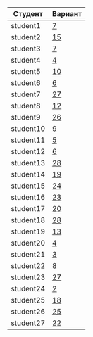 | **Студент** | **Вариант**|
|-------------|------------|
| student1 | [7](./tasks/7) |
| student2 | [15](./tasks/15) |
| student3 | [7](./tasks/7) |
| student4 | [4](./tasks/4) |
| student5 | [10](./tasks/10) |
| student6 | [6](./tasks/6) |
| student7 | [27](./tasks/27) |
| student8 | [12](./tasks/12) |
| student9 | [26](./tasks/26) |
| student10 | [9](./tasks/9) |
| student11 | [5](./tasks/5) |
| student12 | [6](./tasks/6) |
| student13 | [28](./tasks/28) |
| student14 | [19](./tasks/19) |
| student15 | [24](./tasks/24) |
| student16 | [23](./tasks/23) |
| student17 | [20](./tasks/20) |
| student18 | [28](./tasks/28) |
| student19 | [13](./tasks/13) |
| student20 | [4](./tasks/4) |
| student21 | [3](./tasks/3) |
| student22 | [8](./tasks/8) |
| student23 | [27](./tasks/27) |
| student24 | [2](./tasks/2) |
| student25 | [18](./tasks/18) |
| student26 | [25](./tasks/25) |
| student27 | [22](./tasks/22) |
